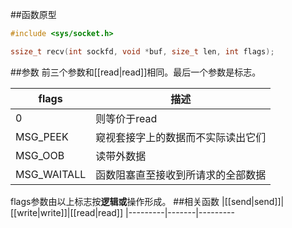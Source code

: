 ##函数原型
```c
#include <sys/socket.h>

ssize_t recv(int sockfd, void *buf, size_t len, int flags);
```
##参数
前三个参数和[[read|read]]相同。最后一个参数是标志。  

|flags|描述
|------|-----
|0|则等价于read
|MSG_PEEK|窥视套接字上的数据而不实际读出它们
|MSG_OOB|读带外数据
|MSG_WAITALL|函数阻塞直至接收到所请求的全部数据

flags参数由以上标志按**逻辑或**操作形成。
##相关函数
|[[send|send]]|[[write|write]]|[[read|read]]
|---------|-------|---------
